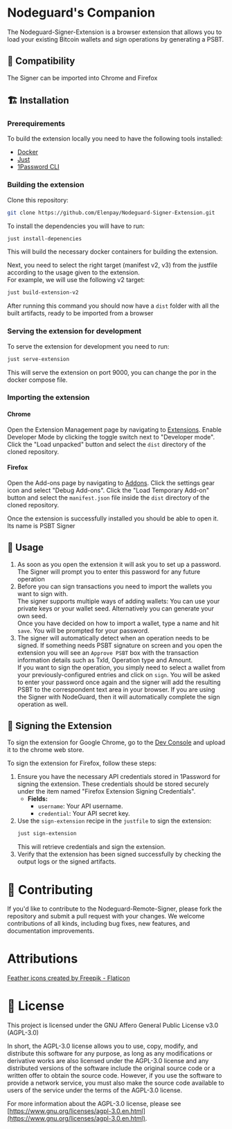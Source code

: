# Nodeguard's Companion

The Nodeguard-Signer-Extension is a browser extension that allows you to load your existing Bitcoin wallets and sign operations by generating a PSBT.


## 🧩 Compatibility
The Signer can be imported into Chrome and Firefox
## 🏗 Installation
### Prerequirements
To build the extension locally you need to have the following tools installed:

* [Docker](https://www.docker.com/)
* [Just](https://github.com/casey/just)
* [1Password CLI](https://developer.1password.com/docs/cli/)

### Building the extension

Clone this repository:
```sh
git clone https://github.com/Elenpay/Nodeguard-Signer-Extension.git
```

To install the dependencies you will have to run:
```sh
just install-depenencies
```
This will build the necessary docker containers for building the extension.

Next, you need to select the right target (manifest v2, v3) from the justfile according to the usage given to the extension.  
For example, we will use the following v2 target:
```sh
just build-extension-v2
```
After running this command you should now have a `dist` folder with all the built artifacts, ready to be imported from a browser

### Serving the extension for development

To serve the extension for development you need to run:
```sh
just serve-extension
```
This will serve the extension on port 9000, you can change the por in the docker compose file.

### Importing the extension
#### Chrome
Open the Extension Management page by navigating to [Extensions](chrome://extensions). Enable Developer Mode by clicking the toggle switch next to "Developer mode". Click the "Load unpacked" button and select the `dist` directory of the cloned repository.
#### Firefox
Open the Add-ons page by navigating to [Addons](about:addons). Click the settings gear icon and select "Debug Add-ons". Click the "Load Temporary Add-on" button and select the `manifest.json` file inside the `dist` directory of the cloned repository.

Once the extension is successfully installed you should be able to open it. Its name is PSBT Signer
## 🚀 Usage

1. As soon as you open the extension it will ask you to set up a password. The Signer will prompt you to enter this password for any future operation
2. Before you can sign transactions you need to import the wallets you want to sign with.  
The signer supports multiple ways of adding wallets: You can use your private keys or your wallet seed. Alternatively you can generate your own seed.  
Once you have decided on how to import a wallet, type a name and hit `save`. You will be prompted for your password.
3. The signer will automatically detect when an operation needs to be signed. If something needs PSBT signature on screen and you open the extension you will see an `Approve PSBT` box with
the transaction information details such as TxId, Operation type and Amount.  
If you want to sign the operation, you simply need to select a wallet from your previously-configured entries and click on `sign`. You will be asked to enter your password once again and the signer will 
add the resulting PSBT to the correspondent text area in your browser. If you are using the Signer with NodeGuard, then it will automatically complete the sign operation as well.


## 🔏 Signing the Extension
To sign the extension for Google Chrome, go to the [Dev Console](https://chrome.google.com/webstore/devconsole) and upload it to the chrome web store.

To sign the extension for Firefox, follow these steps:

1. Ensure you have the necessary API credentials stored in 1Password for signing the extension. These credentials should be stored securely under the item named "Firefox Extension Signing Credentials".
   - **Fields:**
     - `username`: Your API username.
     - `credential`: Your API secret key.
2. Use the `sign-extension` recipe in the `justfile` to sign the extension:
   ```sh
   just sign-extension
   ```
   This will retrieve credentials and sign the extension.
4. Verify that the extension has been signed successfully by checking the output logs or the signed artifacts.


# 🤝 Contributing

  If you'd like to contribute to the Nodeguard-Remote-Signer, please fork
  the repository and submit a pull request with your changes. We welcome
  contributions of all kinds, including bug fixes, new features, and
  documentation improvements.  

# Attributions
<a href="https://www.flaticon.com/free-icons/feather" title="feather icons">Feather icons created by Freepik - Flaticon</a>

# 🔐 License

This project is licensed under the GNU Affero General Public License v3.0 (AGPL-3.0)

In short, the AGPL-3.0 license allows you to use, copy, modify, and distribute this software for any purpose, as long as any modifications or derivative works are also licensed under the AGPL-3.0 license and any distributed versions of the software include the original source code or a written offer to obtain the source code. However, if you use the software to provide a network service, you must also make the source code available to users of the service under the terms of the AGPL-3.0 license.

For more information about the AGPL-3.0 license, please see [https://www.gnu.org/licenses/agpl-3.0.en.html](https://www.gnu.org/licenses/agpl-3.0.en.html).



